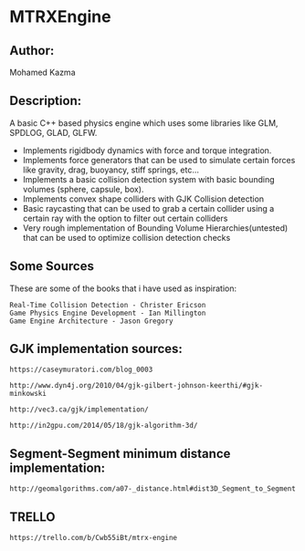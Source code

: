 # MTRXEngine

## Author:
Mohamed Kazma

## Description:
A basic C++ based physics engine which uses some libraries like GLM, SPDLOG, GLAD, GLFW.

- Implements rigidbody dynamics with force and torque integration.
- Implements force generators that can be used to simulate certain forces like gravity, drag, buoyancy, stiff springs, etc...
- Implements a basic collision detection system with basic bounding volumes (sphere, capsule, box).
- Implements convex shape colliders with GJK Collision detection
- Basic raycasting that can be used to grab a certain collider using a certain ray with the option to filter out certain colliders
- Very rough implementation of Bounding Volume Hierarchies(untested) that can be used to optimize collision detection checks

## Some Sources
These are some of the books that i have used as inspiration:

	Real-Time Collision Detection - Christer Ericson
	Game Physics Engine Development - Ian Millington
	Game Engine Architecture - Jason Gregory

## GJK implementation sources:

	https://caseymuratori.com/blog_0003

	http://www.dyn4j.org/2010/04/gjk-gilbert-johnson-keerthi/#gjk-minkowski
	
	http://vec3.ca/gjk/implementation/
	
	http://in2gpu.com/2014/05/18/gjk-algorithm-3d/

## Segment-Segment minimum distance implementation: 

	http://geomalgorithms.com/a07-_distance.html#dist3D_Segment_to_Segment

## TRELLO
	https://trello.com/b/Cwb55iBt/mtrx-engine
